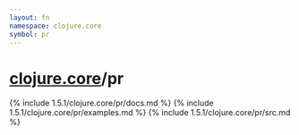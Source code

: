 ```yaml
---
layout: fn
namespace: clojure.core
symbol: pr
---
```


# [clojure.core](../)/pr

{% include 1.5.1/clojure.core/pr/docs.md %}
{% include 1.5.1/clojure.core/pr/examples.md %}
{% include 1.5.1/clojure.core/pr/src.md %}

